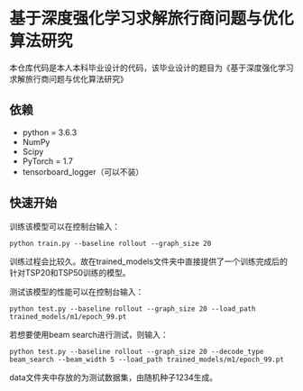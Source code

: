 # 基于深度强化学习求解旅行商问题与优化算法研究
本仓库代码是本人本科毕业设计的代码，该毕业设计的题目为《基于深度强化学习求解旅行商问题与优化算法研究》

## 依赖

* python = 3.6.3
* NumPy
* Scipy
* PyTorch = 1.7
* tensorboard_logger（可以不装）

## 快速开始

训练该模型可以在控制台输入：

```
python train.py --baseline rollout --graph_size 20
```

训练过程会比较久。故在trained_models文件夹中直接提供了一个训练完成后的针对TSP20和TSP50训练的模型。

测试该模型的性能可以在控制台输入：

```
python test.py --baseline rollout --graph_size 20 --load_path trained_models/m1/epoch_99.pt
```

若想要使用beam search进行测试，则输入：

```
python test.py --baseline rollout --graph_size 20 --decode_type beam_search --beam_width 5 --load_path trained_models/m1/epoch_99.pt
```



data文件夹中存放的为测试数据集，由随机种子1234生成。
